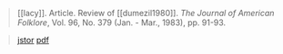> [[lacy]]. Article. Review of [[dumezil1980]]. *The Journal of American Folklore*, Vol. 96, No. 379 (Jan. - Mar., 1983), pp. 91-93. 

> [jstor](https://www.jstor.org/stable/539848) 
> [pdf](a/a-lacy1983.pdf)